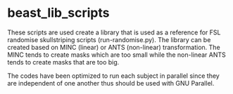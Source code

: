 # beast_lib_scripts

These scripts are used create a library that is used as a reference for FSL randomise skullstriping scripts (run-randomise.py).
The library can be created based on MINC (linear) or ANTS (non-linear) transformation. The MINC tends to create masks which are
too small while the non-linear ANTS tends to create masks that are too big.

The codes have been optimized to run each subject in parallel since they are independent of one another thus should be used with 
GNU Parallel.
